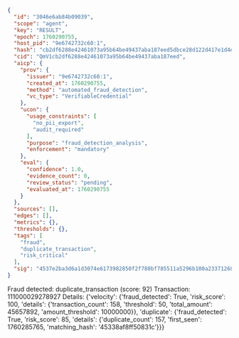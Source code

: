 ```json
{
  "id": "3046e6ab84b09039",
  "scope": "agent",
  "key": "RESULT",
  "epoch": 1760290755,
  "host_pid": "9e6742732c60:1",
  "hash": "cb2df6288e42461073a95b64be49437aba187eed5dbce28d122d417e1d4efd64",
  "cid": "QmV1cb2df6288e42461073a95b64be49437aba187eed",
  "aicp": {
    "prov": {
      "issuer": "9e6742732c60:1",
      "created_at": 1760290755,
      "method": "automated_fraud_detection",
      "vc_type": "VerifiableCredential"
    },
    "ucon": {
      "usage_constraints": [
        "no_pii_export",
        "audit_required"
      ],
      "purpose": "fraud_detection_analysis",
      "enforcement": "mandatory"
    },
    "eval": {
      "confidence": 1.0,
      "evidence_count": 0,
      "review_status": "pending",
      "evaluated_at": 1760290755
    }
  },
  "sources": [],
  "edges": [],
  "metrics": {},
  "thresholds": {},
  "tags": [
    "fraud",
    "duplicate_transaction",
    "risk_critical"
  ],
  "sig": "4537e2ba3d6a1d3074e6173982850f2f780bf785511a5296b100a23371268eee"
}
```

Fraud detected: duplicate_transaction (score: 92)
Transaction: 111000029278927
Details: {'velocity': {'fraud_detected': True, 'risk_score': 100, 'details': {'transaction_count': 158, 'threshold': 50, 'total_amount': 45657892, 'amount_threshold': 10000000}}, 'duplicate': {'fraud_detected': True, 'risk_score': 85, 'details': {'duplicate_count': 157, 'first_seen': 1760285765, 'matching_hash': '45338af8ff50831c'}}}